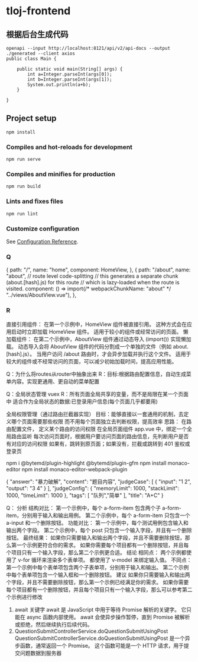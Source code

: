 # tloj-frontend


## 根据后台生成代码
```shell
openapi --input http://localhost:8121/api/v2/api-docs --output ./generated --client axios
public class Main {

    public static void main(String[] args) {
        int a=Integer.parseInt(args[0]);
        int b=Integer.parseInt(args[1]);
        System.out.println(a+b);
    }

}
```

## Project setup
```
npm install
```

### Compiles and hot-reloads for development
```
npm run serve
```

### Compiles and minifies for production
```
npm run build
```

### Lints and fixes files
```
npm run lint
```

### Customize configuration
See [Configuration Reference](https://cli.vuejs.org/config/).

### Q
{
path: "/",
name: "home",
component: HomeView,
},
{
path: "/about",
name: "about",
// route level code-splitting
// this generates a separate chunk (about.[hash].js) for this route
// which is lazy-loaded when the route is visited.
component: () =>
import(/* webpackChunkName: "about" */ "../views/AboutView.vue"),
},
### R
直接引用组件：
在第一个示例中，HomeView 组件被直接引用。
这种方式会在应用启动时立即加载 HomeView 组件。
适用于较小的组件或经常访问的页面。
懒加载组件：
在第二个示例中，AboutView 组件通过动态导入 (import()) 实现懒加载。
动态导入会将 AboutView 组件的代码分割成一个单独的文件（例如 about.[hash].js）。
当用户访问 /about 路由时，才会异步加载并执行这个文件。
适用于较大的组件或不经常访问的页面，可以减少初始加载时间，提高应用性能。

Q：为什么将routes从router中抽象出来
R：目标:根据路由配置信息，自动生成菜单内容。实现更通用、更自动的菜单配置

Q：全局状态管理 vuex
R：所有页面全局共享的变量，而不是局限在某一个页面中
适合作为全局状态的数据:已登录用户信息(每个页面几乎都要用)

全局权限管理（通过路由拦截器实现）
目标：能够直接以一套通用的机制，去定义哪个页面需要那些权限
而不用每个页面独立去判断权限，提高效率
思路：
在路由配置文件， 定义某个路由的访问权限
在全局页面组件 app.vue 中，绑定一个全局路由监听
每次访问页面时，根据用户要访问页面的路由信息，先判断用户是否有对应的访问权限
如果有，跳转到原页面；如果没有，拦截或跳转到 401 鉴权或登录页

npm i @bytemd/plugin-highlight @bytemd/plugin-gfm
npm install monaco-editor
npm install monaco-editor-webpack-plugin

{
    "answer": "暴力破解",
    "content": "题目内容",
    "judgeCase": [
        {
            "input": "1 2",
            "output": "3 4"
        }
    ],
    "judgeConfig": {
        "memoryLimit": 1000,
        "stackLimit": 1000,
        "timeLimit": 1000
    },
    "tags": [
        "队列","简单"
    ],
    "title": "A+C"
}

Q：
分析
结构对比：
第一个示例中，每个 a-form-item 包含两个子 a-form-item，分别用于输入和输出用例。
第二个示例中，每个 a-form-item 只包含一个 a-input 和一个删除按钮。
功能对比：
第一个示例中，每个测试用例包含输入和输出两个字段。
第二个示例中，每个 post 只包含一个输入字段，并且有一个删除按钮。
最终结果：
如果你只需要输入和输出两个字段，并且不需要删除按钮，那么第一个示例更符合你的需求。
如果你需要每个项目都有一个删除按钮，并且每个项目只有一个输入字段，那么第二个示例更合适。
结论
相同点：
两个示例都使用了 v-for 循环来渲染多个表单项。
都使用了 v-model 来绑定输入值。
不同点：
第一个示例中每个表单项包含两个子表单项，分别用于输入和输出。
第二个示例中每个表单项包含一个输入框和一个删除按钮。
建议
如果你只需要输入和输出两个字段，并且不需要删除按钮，那么第一个示例已经满足你的需求。
如果你需要每个项目都有一个删除按钮，并且每个项目只有一个输入字段，那么可以参考第二个示例进行修改

1. await 关键字
   await 是 JavaScript 中用于等待 Promise 解析的关键字。
   它只能在 async 函数内部使用。
   await 会使异步操作暂停，直到 Promise 被解析或拒绝，然后继续执行后续代码。
2. QuestionSubmitControllerService.doQuestionSubmitUsingPost
   QuestionSubmitControllerService.doQuestionSubmitUsingPost 是一个异步函数，通常返回一个 Promise。
   这个函数可能是一个 HTTP 请求，用于提交问题数据到服务器

